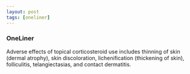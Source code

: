 ```yaml
---
layout: post
tags: [oneliner]
---
```



### OneLiner

Adverse effects of topical corticosteroid use includes thinning of skin (dermal atrophy), skin discoloration, lichenification (thickening of skin), folliculitis, telangiectasias, and contact dermatitis.

